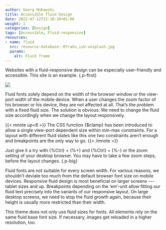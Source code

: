 ```yaml
---
author: Georg Makowski
title: Accessible fluid Design
date: 2022-07-12T22:38:10+02:00
weight: 1
categories: [Design]
tags: [Accessible, Fluid-responsive]
resources:
- name: fluid
  src: resource-database--R7raVu_isU-unsplash.jpg
  params:
    alt: Fluid frame
---
```


Websites with a fluid-responsive design can be especially user-friendly and accessible. This site is an example.
{.p-first}
<!--more-->

![](fluid?ph=left&s=tiny)

Fluid fonts solely depend on the width of the browser window or the view-port width of the mobile device. When a user changes the zoom factor of his browser or his device, they are not affected at all. That’s the problem with a fixed fluid size. The solution is obvious: We need to change the fluid size accordingly when we change the layout responsively.

{{< mnote up=8 >}}
The CSS function {$clamp} has been introduced to allow a single view-port dependent size within min-max constraints. For a layout with different fluid states like this one two constraints aren’t enough and breakpoints are the only way to go.
{{< /mnote >}}

Just give it a try with {%Ctrl} + {%+} and {%Ctrl} + {%-} or the zoom setting of your desktop browser. You may have to take a few zoom steps, before the layout changes.
{.p-big}

Fluid fonts are not suitable for every screen width. For various reasons, we shouldn’t deviate too much from the default browser font size on mobile devices. Responsive fluid design is most beneficial on larger screens --- tablet sizes and up. Breakpoints depending on the ‘em’-unit allow fitting our fluid text precisely into the variants of our responsive layout. On large desktop screens, we need to stop the fluid growth again, because their height is usually more restricted than their width.

This theme does not only use fluid sizes for fonts. All elements rely on the same fluid base font size. If necessary, images get reloaded in a higher resolution, too.
